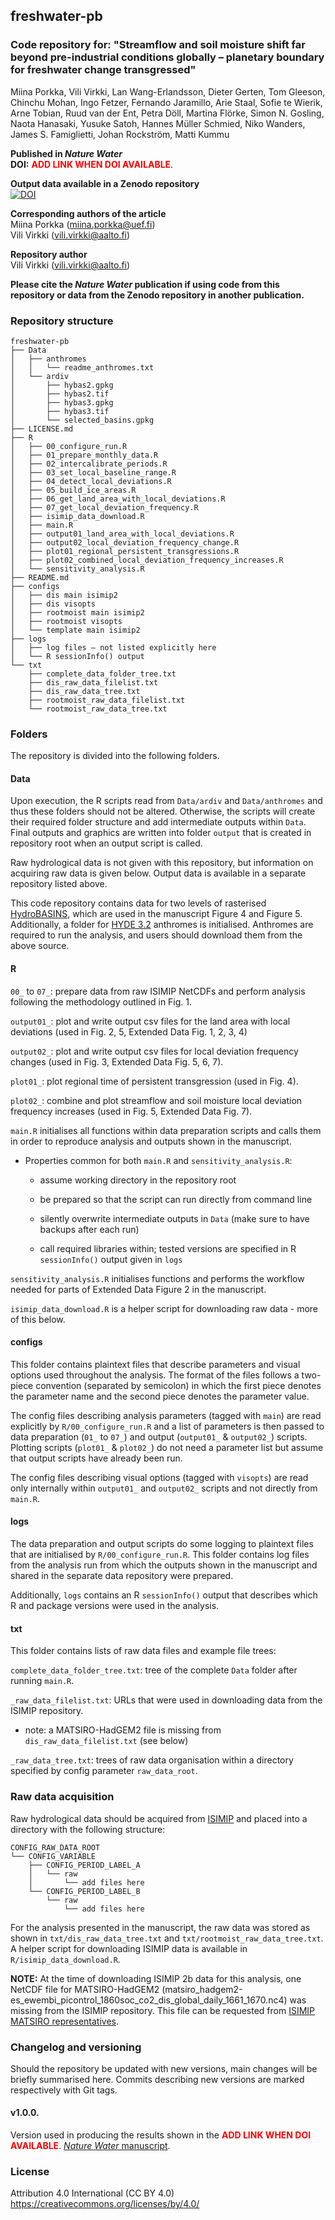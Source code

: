 ## freshwater-pb

### Code repository for: "Streamflow and soil moisture shift far beyond pre-industrial conditions globally – planetary boundary for freshwater change transgressed"

Miina Porkka, Vili Virkki, Lan Wang-Erlandsson, Dieter Gerten, Tom Gleeson,
Chinchu Mohan, Ingo Fetzer, Fernando Jaramillo, Arie Staal, Sofie te Wierik,
Arne Tobian, Ruud van der Ent, Petra Döll, Martina Flörke, Simon N. Gosling,
Naota Hanasaki, Yusuke Satoh, Hannes Müller Schmied, Niko Wanders,
James S. Famiglietti, Johan Rockström, Matti Kummu

**Published in _Nature Water_**  
**DOI:** <span style="color:red">**ADD LINK WHEN DOI AVAILABLE**</span>.

**Output data available in a Zenodo repository**  
[![DOI](https://zenodo.org/badge/DOI/10.5281/zenodo.10531807.svg)](https://doi.org/10.5281/zenodo.10531807)

**Corresponding authors of the article**  
Miina Porkka (miina.porkka@uef.fi)  
Vili Virkki (vili.virkki@aalto.fi)

**Repository author**  
Vili Virkki (vili.virkki@aalto.fi)

**Please cite the _Nature Water_ publication if using code from this repository
or data from the Zenodo repository in another publication.**

### Repository structure

```
freshwater-pb
├── Data
│   ├── anthromes
│   │   └── readme_anthromes.txt
│   └── ardiv
│       ├── hybas2.gpkg
│       ├── hybas2.tif
│       ├── hybas3.gpkg
│       ├── hybas3.tif
│       └── selected_basins.gpkg
├── LICENSE.md
├── R
│   ├── 00_configure_run.R
│   ├── 01_prepare_monthly_data.R
│   ├── 02_intercalibrate_periods.R
│   ├── 03_set_local_baseline_range.R
│   ├── 04_detect_local_deviations.R
│   ├── 05_build_ice_areas.R
│   ├── 06_get_land_area_with_local_deviations.R
│   ├── 07_get_local_deviation_frequency.R
│   ├── isimip_data_download.R
│   ├── main.R
│   ├── output01_land_area_with_local_deviations.R
│   ├── output02_local_deviation_frequency_change.R
│   ├── plot01_regional_persistent_transgressions.R
│   ├── plot02_combined_local_deviation_frequency_increases.R
│   └── sensitivity_analysis.R
├── README.md
├── configs
│   ├── dis main isimip2
│   ├── dis visopts
│   ├── rootmoist main isimip2
│   ├── rootmoist visopts
│   └── template main isimip2
├── logs
│   ├── log files – not listed explicitly here
│   └── R sessionInfo() output
└── txt
    ├── complete_data_folder_tree.txt
    ├── dis_raw_data_filelist.txt
    ├── dis_raw_data_tree.txt
    ├── rootmoist_raw_data_filelist.txt
    └── rootmoist_raw_data_tree.txt

```

### Folders

The repository is divided into the following folders.

#### Data

Upon execution, the R scripts read from `Data/ardiv` and `Data/anthromes` and thus
these folders should not be altered. Otherwise, the scripts will create their
required folder structure and add intermediate outputs within `Data`. Final outputs
and graphics are written into folder `output` that is created in repository root
when an output script is called.

Raw hydrological data is not given with this repository, but information on
acquiring raw data is given below. Output data is available in a separate repository
listed above.

This code repository contains data for two levels of rasterised
[HydroBASINS](https://www.hydrosheds.org/products/hydrobasins),
which are used in the manuscript Figure 4 and Figure 5. Additionally, a folder
for [HYDE 3.2](https://essd.copernicus.org/articles/9/927/2017/essd-9-927-2017.html)
anthromes is initialised. Anthromes are required to run the analysis, and users
should download them from the above source.

#### R

`00_` to `07_`: prepare data from raw ISIMIP NetCDFs and perform analysis following
the methodology outlined in Fig. 1.

`output01_`: plot and write output csv files for the land area
with local deviations (used in Fig. 2, 5, Extended Data Fig. 1, 2, 3, 4)

`output02_`: plot and write output csv files for local deviation frequency changes
(used in Fig. 3, Extended Data Fig. 5, 6, 7).

`plot01_`: plot regional time of persistent transgression (used in Fig. 4).

`plot02_`: combine and plot streamflow and soil moisture local deviation frequency
increases (used in Fig. 5, Extended Data Fig. 7).

`main.R` initialises all functions within data preparation scripts and calls them
in order to reproduce analysis and outputs shown in the manuscript.

* Properties common for both `main.R` and `sensitivity_analysis.R`:

    * assume working directory in the repository root

    * be prepared so that the script can run directly from command line
    
    * silently overwrite intermediate outputs in `Data` (make sure to have backups after each run)

    * call required libraries within; tested versions are specified in R `sessionInfo()` output given in `logs`

`sensitivity_analysis.R` initialises functions and performs the workflow needed
for parts of Extended Data Figure 2 in the manuscript.

`isimip_data_download.R` is a helper script for downloading raw data - more of
this below.

#### configs

This folder contains plaintext files that describe parameters and visual options
used throughout the analysis. The format of the files follows a two-piece convention
(separated by semicolon) in which the first piece denotes the parameter name and
the second piece denotes the parameter value.

The config files describing analysis parameters (tagged with `main`) are read
explicitly by `R/00_configure_run.R` and a list of parameters is then passed to
data preparation (`01_` to `07_`) and output (`output01_` & `output02_`) scripts.
Plotting scripts (`plot01_` & `plot02_`) do not need a parameter list but assume
that output scripts have already been run.

The config files describing visual options (tagged with `visopts`) are read only internally
within `output01_` and `output02_` scripts and not directly from `main.R`.

#### logs

The data preparation and output scripts do some logging to plaintext files that
are initialised by `R/00_configure_run.R`. This folder contains log files from the
analysis run from which the outputs shown in the manuscript and shared in the
separate data repository were prepared.

Additionally, `logs` contains an R `sessionInfo()` output that describes which
R and package versions were used in the analysis.

#### txt

This folder contains lists of raw data files and example file trees:

`complete_data_folder_tree.txt`: tree of the complete `Data` folder after running
`main.R`.

`_raw_data_filelist.txt`: URLs that were used in downloading data from the ISIMIP
repository.

* note: a MATSIRO-HadGEM2 file is missing from `dis_raw_data_filelist.txt` (see below)

`_raw_data_tree.txt`: trees of raw data organisation within a directory specified
by config parameter `raw_data_root`.

### Raw data acquisition

Raw hydrological data should be acquired from [ISIMIP](https://data.isimip.org/search/)
and placed into a directory with the following structure:

```
CONFIG_RAW_DATA_ROOT
└── CONFIG_VARIABLE
    ├── CONFIG_PERIOD_LABEL_A
    │   └── raw
    │       └── add files here
    └── CONFIG_PERIOD_LABEL_B
        └── raw
            └── add files here
```

For the analysis presented in the manuscript, the raw data was stored as shown in
`txt/dis_raw_data_tree.txt` and `txt/rootmoist_raw_data_tree.txt`. A helper script
for downloading ISIMIP data is available in `R/isimip_data_download.R`.

**NOTE:** At the time of downloading ISIMIP 2b data for this analysis, one NetCDF
file for MATSIRO-HadGEM2 (matsiro_hadgem2-es_ewembi_picontrol_1860soc_co2_dis_global_daily_1661_1670.nc4)
was missing from the ISIMIP repository. This file can be requested from
[ISIMIP MATSIRO representatives](https://www.isimip.org/impactmodels/details/91/).

### Changelog and versioning

Should the repository be updated with new versions, main changes will be briefly
summarised here. Commits describing new versions are marked respectively with
Git tags.

#### v1.0.0.

Version used in producing the results shown in the
<span style="color:red">**ADD LINK WHEN DOI AVAILABLE**</span>.
[_Nature Water_ manuscript](https://www.nature.com/natwater).

### License

Attribution 4.0 International (CC BY 4.0)  
https://creativecommons.org/licenses/by/4.0/

